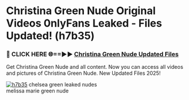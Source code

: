 # Christina Green Nude Original Videos 0nlyFans Leaked - Files Updated! (h7b35)

<h3>🔴 CLICK HERE 🌐==►► <a href="https://tinyurl.com/5h6xmrr3" rel="nofollow">Christina Green Nude Updated Files</a></h3>

Get Christina Green Nude and all content. Now you can access all videos and pictures of Christina Green Nude. New Updated Files 2025!

[![h7b35](https://i.imgur.com/KVD873Z.gif)](https://tinyurl.com/5h6xmrr3)
chelsea green leaked nudes<br>
melissa marie green nude